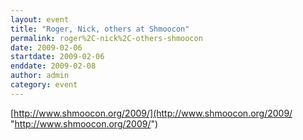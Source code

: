 ```yaml
---
layout: event
title: "Roger, Nick, others at Shmoocon"
permalink: roger%2C-nick%2C-others-shmoocon
date: 2009-02-06
startdate: 2009-02-06
enddate: 2009-02-08
author: admin
category: event
---
```


[http://www.shmoocon.org/2009/](http://www.shmoocon.org/2009/ "http://www.shmoocon.org/2009/")

